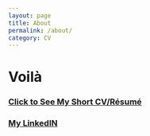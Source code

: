 ```yaml
---
layout: page
title: About
permalink: /about/
category: CV
---
```


# Voilà 

### **[Click to See My Short CV/Résumé](https://github.com/ShihabYasin/shihabyasin.github.io/blob/gh-pages/cv/Yasin_Resume.pdf)**

### [My LinkedIN](https://www.linkedin.com/in/yasinshihab/)
